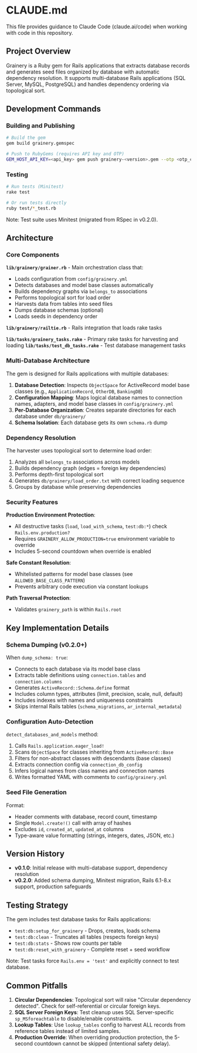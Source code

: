# CLAUDE.md

This file provides guidance to Claude Code (claude.ai/code) when working with code in this repository.

## Project Overview

Grainery is a Ruby gem for Rails applications that extracts database records and generates seed files organized by database with automatic dependency resolution. It supports multi-database Rails applications (SQL Server, MySQL, PostgreSQL) and handles dependency ordering via topological sort.

## Development Commands

### Building and Publishing

```bash
# Build the gem
gem build grainery.gemspec

# Push to RubyGems (requires API key and OTP)
GEM_HOST_API_KEY=<api_key> gem push grainery-<version>.gem --otp <otp_code>
```

### Testing

```bash
# Run tests (Minitest)
rake test

# Or run tests directly
ruby test/*_test.rb
```

Note: Test suite uses Minitest (migrated from RSpec in v0.2.0).

## Architecture

### Core Components

**`lib/grainery/grainer.rb`** - Main orchestration class that:
- Loads configuration from `config/grainery.yml`
- Detects databases and model base classes automatically
- Builds dependency graphs via `belongs_to` associations
- Performs topological sort for load order
- Harvests data from tables into seed files
- Dumps database schemas (optional)
- Loads seeds in dependency order

**`lib/grainery/railtie.rb`** - Rails integration that loads rake tasks

**`lib/tasks/grainery_tasks.rake`** - Primary rake tasks for harvesting and loading
**`lib/tasks/test_db_tasks.rake`** - Test database management tasks

### Multi-Database Architecture

The gem is designed for Rails applications with multiple databases:

1. **Database Detection**: Inspects `ObjectSpace` for ActiveRecord model base classes (e.g., `ApplicationRecord`, `OtherDB`, `BankingDB`)
2. **Configuration Mapping**: Maps logical database names to connection names, adapters, and model base classes in `config/grainery.yml`
3. **Per-Database Organization**: Creates separate directories for each database under `db/grainery/`
4. **Schema Isolation**: Each database gets its own `schema.rb` dump

### Dependency Resolution

The harvester uses topological sort to determine load order:

1. Analyzes all `belongs_to` associations across models
2. Builds dependency graph (edges = foreign key dependencies)
3. Performs depth-first topological sort
4. Generates `db/grainery/load_order.txt` with correct loading sequence
5. Groups by database while preserving dependencies

### Security Features

**Production Environment Protection**:
- All destructive tasks (`load`, `load_with_schema`, `test:db:*`) check `Rails.env.production?`
- Requires `GRAINERY_ALLOW_PRODUCTION=true` environment variable to override
- Includes 5-second countdown when override is enabled

**Safe Constant Resolution**:
- Whitelisted patterns for model base classes (see `ALLOWED_BASE_CLASS_PATTERN`)
- Prevents arbitrary code execution via constant lookups

**Path Traversal Protection**:
- Validates `grainery_path` is within `Rails.root`

## Key Implementation Details

### Schema Dumping (v0.2.0+)

When `dump_schema: true`:
- Connects to each database via its model base class
- Extracts table definitions using `connection.tables` and `connection.columns`
- Generates `ActiveRecord::Schema.define` format
- Includes column types, attributes (limit, precision, scale, null, default)
- Includes indexes with names and uniqueness constraints
- Skips internal Rails tables (`schema_migrations`, `ar_internal_metadata`)

### Configuration Auto-Detection

`detect_databases_and_models` method:
1. Calls `Rails.application.eager_load!`
2. Scans `ObjectSpace` for classes inheriting from `ActiveRecord::Base`
3. Filters for non-abstract classes with descendants (base classes)
4. Extracts connection config via `connection_db_config`
5. Infers logical names from class names and connection names
6. Writes formatted YAML with comments to `config/grainery.yml`

### Seed File Generation

Format:
- Header comments with database, record count, timestamp
- Single `Model.create!()` call with array of hashes
- Excludes `id`, `created_at`, `updated_at` columns
- Type-aware value formatting (strings, integers, dates, JSON, etc.)

## Version History

- **v0.1.0**: Initial release with multi-database support, dependency resolution
- **v0.2.0**: Added schema dumping, Minitest migration, Rails 6.1-8.x support, production safeguards

## Testing Strategy

The gem includes test database tasks for Rails applications:
- `test:db:setup_for_grainery` - Drops, creates, loads schema
- `test:db:clean` - Truncates all tables (respects foreign keys)
- `test:db:stats` - Shows row counts per table
- `test:db:reset_with_grainery` - Complete reset + seed workflow

Note: Test tasks force `Rails.env = 'test'` and explicitly connect to test database.

## Common Pitfalls

1. **Circular Dependencies**: Topological sort will raise "Circular dependency detected". Check for self-referential or circular foreign keys.
2. **SQL Server Foreign Keys**: Test cleanup uses SQL Server-specific `sp_MSforeachtable` to disable/enable constraints.
3. **Lookup Tables**: Use `lookup_tables` config to harvest ALL records from reference tables instead of limited samples.
4. **Production Override**: When overriding production protection, the 5-second countdown cannot be skipped (intentional safety delay).
